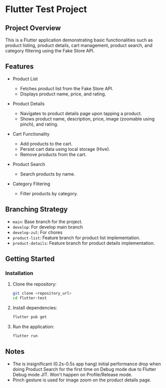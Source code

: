 # Flutter Test Project

## Project Overview

This is a Flutter application demonstrating basic functionalities such as product listing, product details, cart management, product search, and category filtering using the Fake Store API.

## Features

* Product List

  * Fetches product list from the Fake Store API.
  * Displays product name, price, and rating.
* Product Details

  * Navigates to product details page upon tapping a product.
  * Shows product name, description, price, image (zoomable using pinch), and rating.
* Cart Functionality

  * Add products to the cart.
  * Persist cart data using local storage (Hive).
  * Remove products from the cart.
* Product Search

  * Search products by name.
* Category Filtering

  * Filter products by category.

## Branching Strategy

* `main`: Base branch for the project.
* `develop`: For develop main branch
* `develop-zul`: For chores
* `product-list`: Feature branch for product list implementation.
* `product-details`: Feature branch for product details implementation.

## Getting Started
### Installation

1. Clone the repository:

   ```bash
   git clone <repository_url>
   cd flutter-test
   ```

2. Install dependencies:

   ```bash
   flutter pub get
   ```

3. Run the application:

   ```bash
   flutter run
   ```

## Notes
* The is insignificant (0.2s-0.5s app hang) initial performance drop when doing Product Search for the first time on Debug mode due to Flutter Debug mode JIT. Won't happen on Profile/Release mode.
* Pinch gesture is used for image zoom on the product details page.

